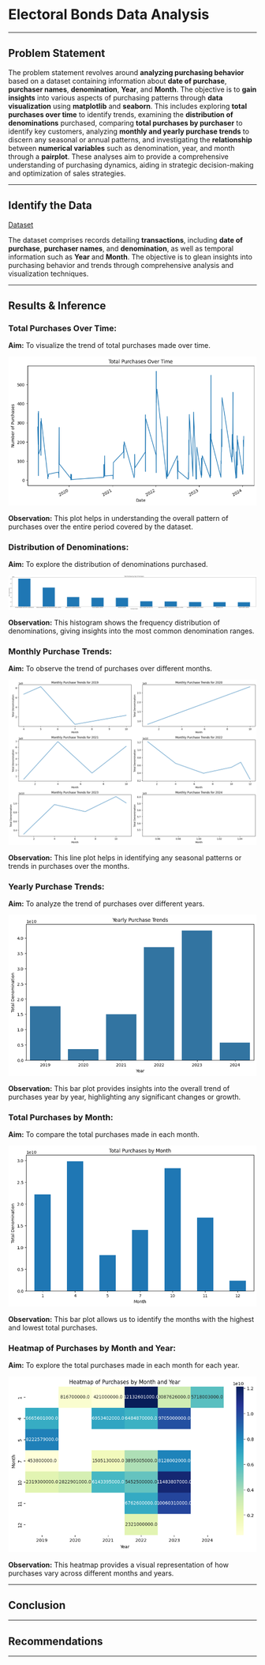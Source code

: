 # Electoral Bonds Data Analysis
-----

## Problem Statement

The problem statement revolves around **analyzing purchasing behavior** based on a dataset containing information about **date of purchase**, **purchaser names**, **denomination**, **Year**, and **Month**. The objective is to **gain insights** into various aspects of purchasing patterns through **data visualization** using **matplotlib** and **seaborn**.
This includes exploring **total purchases over time** to identify trends, examining the **distribution of denominations** purchased, comparing **total purchases by purchaser** to identify key customers, analyzing **monthly and yearly purchase trends** to discern any seasonal or annual patterns, and investigating the **relationship** between **numerical variables** such as denomination, year, and month through a **pairplot**.
These analyses aim to provide a comprehensive understanding of purchasing dynamics, aiding in strategic decision-making and optimization of sales strategies.

-----

## Identify the Data

[Dataset](https://github.com/Tanay-Dwivedi/Electoral-Bonds-Data-Analysis/blob/master/electroral_bonds_buyer_data.csv)

The dataset comprises records detailing **transactions**, including **date of purchase**, **purchaser names**, and **denomination**, as well as temporal information such as **Year** and **Month**. The objective is to glean insights into purchasing behavior and trends through comprehensive analysis and visualization techniques.

-----

## Results & Inference

### Total Purchases Over Time:

**Aim:** To visualize the trend of total purchases made over time.

![Total Purchases Over Time](image.png)

**Observation:** This plot helps in understanding the overall pattern of purchases over the entire period covered by the dataset.

### Distribution of Denominations:

**Aim:** To explore the distribution of denominations purchased.

![Distribution of Denominations](image-1.png)

**Observation:** This histogram shows the frequency distribution of denominations, giving insights into the most common denomination ranges.

### Monthly Purchase Trends:

**Aim:** To observe the trend of purchases over different months.

![Monthly Purchase Trends](image-2.png)

**Observation:** This line plot helps in identifying any seasonal patterns or trends in purchases over the months.

### Yearly Purchase Trends:

**Aim:** To analyze the trend of purchases over different years.

![Yearly Purchase Trends](image-3.png)

**Observation:** This bar plot provides insights into the overall trend of purchases year by year, highlighting any significant changes or growth.

### Total Purchases by Month:

**Aim:** To compare the total purchases made in each month.

![Total Purchases by Month](image-4.png)

**Observation:** This bar plot allows us to identify the months with the highest and lowest total purchases.

### Heatmap of Purchases by Month and Year:

**Aim:** To explore the total purchases made in each month for each year.

![Heatmap of Purchases by Month and Year](image-5.png)

**Observation:** This heatmap provides a visual representation of how purchases vary across different months and years.

-----

## Conclusion



-----

## Recommendations



-----